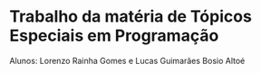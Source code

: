 # Trabalho da matéria de Tópicos Especiais em Programação
Alunos: Lorenzo Rainha Gomes e Lucas Guimarães Bosio Altoé
